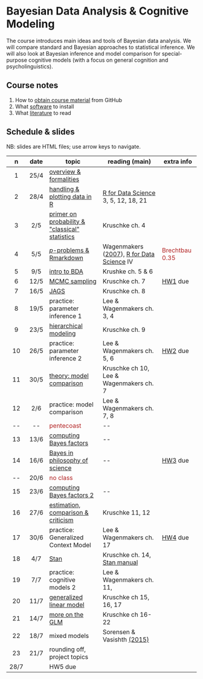 # Bayesian Data Analysis & Cognitive Modeling

The course introduces main ideas and tools of Bayesian data analysis. We will compare standard and Bayesian approaches to statistical inference. We will also look at Bayesian inference and model comparison for special-purpose cognitive models (with a focus on general cognition and psycholinguistics).

## Course notes

1. How to [obtain course material](notes/01_github.md) from GitHub
2. What [software](notes/02_software.md) to install
3. What [literature](notes/03_literature.md) to read


## Schedule & slides

NB: slides are HTML files; use arrow keys to navigate.

n | date | topic | reading (main) | extra info
:---:|:---:|-----|---|---|
1 | 25/4 | [overview & formalities](slides/01_overview.html) |  |  |
2 | 28/4 | [handling & plotting data in R](slides/02_R_intro.html) | [R for Data Science](http://r4ds.had.co.nz) 3, 5, 12, 18, 21 |  |
3 | 2/5 | [primer on probability & "classical" statistics](slides/03_prob_stat_intro.html) | Kruschke ch. 4 |  |
4 | 5/5 | [*p*-problems & Rmarkdown](slides/04_pProblems.html)  | Wagenmakers ([2007](http://www.ejwagenmakers.com/2007/pValueProblems.pdf)), [R for Data Science](http://r4ds.had.co.nz) IV | <span style = "color:firebrick">Brechtbau 0.35</span> |
5 | 9/5 | [intro to BDA](slides/05_BDA_basics.html) | Krushke ch. 5 & 6 |   |
6 | 12/5 | [MCMC sampling](slides/06_MCMC_unshined.html) | Kruschke ch. 7 | [HW1](homework/01_warmingup.html) due |
7 | 16/5 | [JAGS](slides/07_JAGS.html) | Kruschke ch. 8 |  |
8 | 19/5 | practice: parameter inference 1 | Lee & Wagenmakers ch. 3, 4 | |
9 | 23/5 | [hierarchical modeling](slides/09_hierMods.html) | Kruschke ch. 9 |  |
10 | 26/5 | practice: parameter inference 2 | Lee & Wagenmakers ch. 5, 6 | [HW2](homework/02_basicJAGS.html) due |
11 | 30/5 | [theory: model comparison](slides/10_model_comp.html) | Kruschke ch 10, Lee & Wagenmakers ch. 7  | |
12 | 2/6 | practice: model comparison | Lee & Wagenmakers ch. 7, 8  | |
-- | -- | <span style = "color:firebrick">pentecoast</span> | --  | |
13 | 13/6 | [computing Bayes factors](slides/11_BayesFactorComp.html) | -- |
14 | 16/6 | [Bayes in philosophy of science](slides/12_PhilosophyOfScience.pdf) | -- | [HW3](homework/03_model_comp.html) due |
-- | 20/6 | <span style = "color:firebrick">no class</span> | |
15 | 23/6 | [computing Bayes factors 2](slides/13_BayesFactorComp2.html) | -- |
16 | 27/6 | [estimation, comparison & criticism](slides/14_Inference_Copmarison_Criticism.html) | Kruschke 11, 12 |
17 | 30/6 | practice: Generalized Context Model | Lee & Wagenmakers ch. 17 | [HW4](homework/04_model_comp2.html) due |
18 | 4/7 | [Stan](slides/15_Stan.html) | Kruschke ch. 14, [Stan manual](http://mc-stan.org/documentation/) |
19 | 7/7 | practice: cognitive models 2 | Lee & Wagenmakers ch. 11, 
20 | 11/7 | [generalized linear model](slides/16_GLM_intro.html) | Kruschke ch 15, 16, 17|
21 | 14/7 | [more on the GLM](slides/17_GLM_2.html) | Kruschke ch 16-22 |
22 | 18/7 | mixed models | Sorensen & Vasishth [(2015)](https://arxiv.org/abs/1506.06201) |  |
23 | 21/7 | rounding off, project topics |  |  
   | 28/7 |  | HW5 due | 

